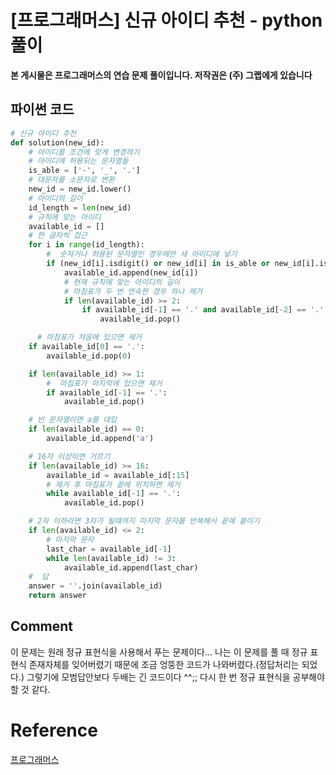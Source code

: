 


# [프로그래머스] 신규 아이디 추천 - python 풀이

**본 게시물은 프로그래머스의 연습 문제 풀이입니다. 저작권은 (주) 그랩에게 있습니다**

## 파이썬 코드

```python
# 신규 아이디 추천
def solution(new_id):
    # 아이디를 조건에 맞게 변경하기
    # 아이디에 허용되는 문자열들
    is_able = ['-', '_', '.']
    # 대문자를 소문자로 변환
    new_id = new_id.lower()
    # 아이디의 길이
    id_length = len(new_id)
    # 규칙에 맞는 아이디
    available_id = []
    # 한 글자씩 접근
    for i in range(id_length):
        #  숫자거나 허용된 문자열인 경우에만 새 아이디에 넣기
        if (new_id[i].isdigit() or new_id[i] in is_able or new_id[i].isalpha()):
            available_id.append(new_id[i])
            # 현재 규칙에 맞는 아이디의 길이
            # 마침표가 두 번 연속한 경우 하나 제거
            if len(available_id) >= 2:
                if available_id[-1] == '.' and available_id[-2] == '.':
                    available_id.pop()

      # 마침표가 처음에 있으면 제거
    if available_id[0] == '.':
        available_id.pop(0)

    if len(available_id) >= 1:
        #  마침표가 마지막에 있으면 제거
        if available_id[-1] == '.':
            available_id.pop()

    # 빈 문자열이면 a를 대입
    if len(available_id) == 0:
        available_id.append('a')

    # 16자 이상이면 거르기
    if len(available_id) >= 16:
        available_id = available_id[:15]
        # 제거 후 마침표가 끝에 위치하면 제거
        while available_id[-1] == '.':
            available_id.pop()

    # 2자 이하라면 3자가 될때까지 마지막 문자를 반복해서 끝에 붙이기
    if len(available_id) <= 2:
        # 마지막 문자
        last_char = available_id[-1]
        while len(available_id) != 3:
            available_id.append(last_char)
    #  답
    answer = ''.join(available_id)
    return answer
```



## Comment

이 문제는 원래 정규 표현식을 사용해서 푸는 문제이다... 나는 이 문제를 풀 때 정규 표현식 존재자체를 잊어버렸기 때문에 조금 엉뚱한 코드가 나와버렸다.(정답처리는 되었다.) 그렇기에 모범답안보다 두배는 긴 코드이다 ^^;; 다시 한 번 정규 표현식을 공부해야할 것 같다.



# Reference

[프로그래머스](https://programmers.co.kr)

